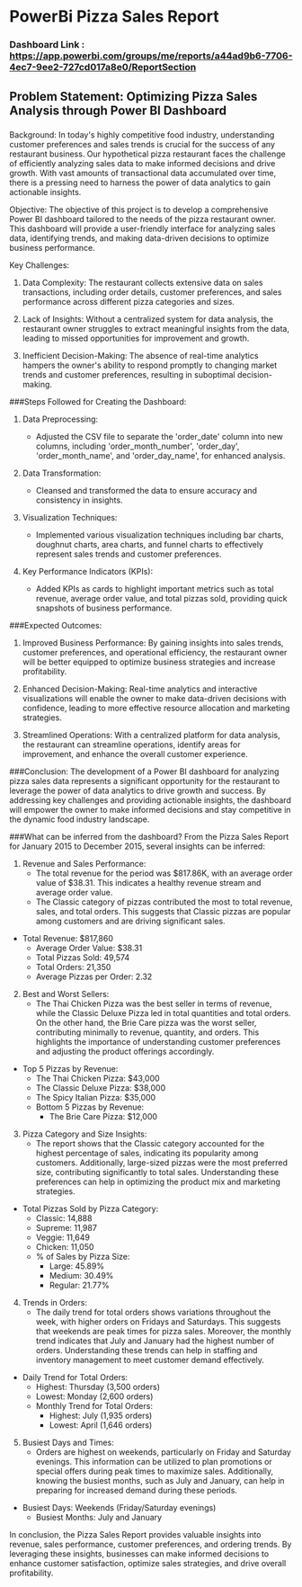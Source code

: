 # PowerBi Pizza Sales Report

### Dashboard Link : https://app.powerbi.com/groups/me/reports/a44ad9b6-7706-4ec7-9ee2-727cd017a8e0/ReportSection

## Problem Statement: Optimizing Pizza Sales Analysis through Power BI Dashboard

###
Background:
In today's highly competitive food industry, understanding customer preferences and sales trends is crucial for the success of any restaurant business. Our hypothetical pizza restaurant faces the challenge of efficiently analyzing sales data to make informed decisions and drive growth. With vast amounts of transactional data accumulated over time, there is a pressing need to harness the power of data analytics to gain actionable insights.

Objective:
The objective of this project is to develop a comprehensive Power BI dashboard tailored to the needs of the pizza restaurant owner. This dashboard will provide a user-friendly interface for analyzing sales data, identifying trends, and making data-driven decisions to optimize business performance.

Key Challenges:
1. Data Complexity: The restaurant collects extensive data on sales transactions, including order details, customer preferences, and sales performance across different pizza categories and sizes.
   
2. Lack of Insights: Without a centralized system for data analysis, the restaurant owner struggles to extract meaningful insights from the data, leading to missed opportunities for improvement and growth.

3. Inefficient Decision-Making: The absence of real-time analytics hampers the owner's ability to respond promptly to changing market trends and customer preferences, resulting in suboptimal decision-making.

###Steps Followed for Creating the Dashboard:
1. Data Preprocessing:
   - Adjusted the CSV file to separate the 'order_date' column into new columns, including 'order_month_number', 'order_day', 'order_month_name', and 'order_day_name', for enhanced analysis.

2. Data Transformation:
   - Cleansed and transformed the data to ensure accuracy and consistency in insights.

3. Visualization Techniques:
   - Implemented various visualization techniques including bar charts, doughnut charts, area charts, and funnel charts to effectively represent sales trends and customer preferences.

4. Key Performance Indicators (KPIs):
   - Added KPIs as cards to highlight important metrics such as total revenue, average order value, and total pizzas sold, providing quick snapshots of business performance.

###Expected Outcomes:
1. Improved Business Performance: By gaining insights into sales trends, customer preferences, and operational efficiency, the restaurant owner will be better equipped to optimize business strategies and increase profitability.

2. Enhanced Decision-Making: Real-time analytics and interactive visualizations will enable the owner to make data-driven decisions with confidence, leading to more effective resource allocation and marketing strategies.

3. Streamlined Operations: With a centralized platform for data analysis, the restaurant can streamline operations, identify areas for improvement, and enhance the overall customer experience.

###Conclusion:
The development of a Power BI dashboard for analyzing pizza sales data represents a significant opportunity for the restaurant to leverage the power of data analytics to drive growth and success. By addressing key challenges and providing actionable insights, the dashboard will empower the owner to make informed decisions and stay competitive in the dynamic food industry landscape.

###What can be inferred from the dashboard?
From the Pizza Sales Report for January 2015 to December 2015, several insights can be inferred:

1. Revenue and Sales Performance:
   - The total revenue for the period was $817.86K, with an average order value of $38.31. This indicates a healthy revenue stream and average order value.
   - The Classic category of pizzas contributed the most to total revenue, sales, and total orders. This suggests that Classic pizzas are popular among customers and are driving significant sales.

- Total Revenue: $817,860
   - Average Order Value: $38.31
   - Total Pizzas Sold: 49,574
   - Total Orders: 21,350
   - Average Pizzas per Order: 2.32

2. Best and Worst Sellers:
   - The Thai Chicken Pizza was the best seller in terms of revenue, while the Classic Deluxe Pizza led in total quantities and total orders. On the other hand, the Brie Care pizza was the worst seller, contributing minimally to revenue, quantity, and orders. This highlights the importance of understanding customer preferences and adjusting the product offerings accordingly.

- Top 5 Pizzas by Revenue:
     - The Thai Chicken Pizza: $43,000
     - The Classic Deluxe Pizza: $38,000
     - The Spicy Italian Pizza: $35,000
   - Bottom 5 Pizzas by Revenue:
     - The Brie Care Pizza: $12,000


3. Pizza Category and Size Insights:
   - The report shows that the Classic category accounted for the highest percentage of sales, indicating its popularity among customers. Additionally, large-sized pizzas were the most preferred size, contributing significantly to total sales. Understanding these preferences can help in optimizing the product mix and marketing strategies.

- Total Pizzas Sold by Pizza Category:
     - Classic: 14,888
     - Supreme: 11,987
     - Veggie: 11,649
     - Chicken: 11,050
   - % of Sales by Pizza Size:
     - Large: 45.89%
     - Medium: 30.49%
     - Regular: 21.77%


4. Trends in Orders:
   - The daily trend for total orders shows variations throughout the week, with higher orders on Fridays and Saturdays. This suggests that weekends are peak times for pizza sales. Moreover, the monthly trend indicates that July and January had the highest number of orders. Understanding these trends can help in staffing and inventory management to meet customer demand effectively.

- Daily Trend for Total Orders:
     - Highest: Thursday (3,500 orders)
     - Lowest: Monday (2,600 orders)
   - Monthly Trend for Total Orders:
     - Highest: July (1,935 orders)
     - Lowest: April (1,646 orders) 


5. Busiest Days and Times:
   - Orders are highest on weekends, particularly on Friday and Saturday evenings. This information can be utilized to plan promotions or special offers during peak times to maximize sales. Additionally, knowing the busiest months, such as July and January, can help in preparing for increased demand during these periods.

- Busiest Days: Weekends (Friday/Saturday evenings)
   - Busiest Months: July and January 


In conclusion, the Pizza Sales Report provides valuable insights into revenue, sales performance, customer preferences, and ordering trends. By leveraging these insights, businesses can make informed decisions to enhance customer satisfaction, optimize sales strategies, and drive overall profitability. 
